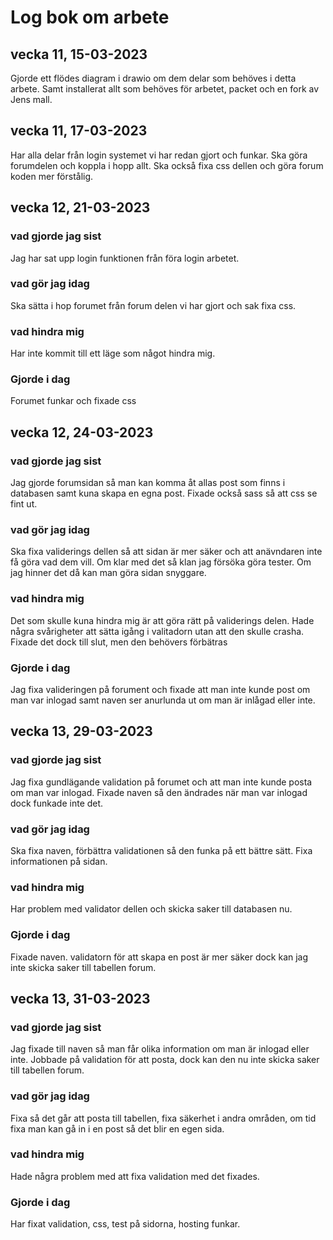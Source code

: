 # Log bok om arbete

## vecka 11, 15-03-2023
Gjorde ett flödes diagram i drawio om dem delar som behöves i detta arbete.
Samt installerat  allt som behöves för arbetet, packet och en fork av Jens mall. 

## vecka 11, 17-03-2023
Har alla delar från login systemet vi har redan gjort och funkar.
Ska göra forumdelen och koppla i hopp allt. 
Ska också fixa css dellen och göra forum koden mer förstålig.  

## vecka 12, 21-03-2023
### vad gjorde jag sist 
Jag har sat upp login funktionen från föra login arbetet. 

### vad gör jag idag 
Ska sätta i hop forumet från forum delen vi har gjort och sak fixa css.

### vad hindra mig
Har inte kommit till ett läge som något hindra mig.

### Gjorde i dag 
Forumet funkar och fixade css 

## vecka 12, 24-03-2023
### vad gjorde jag sist 
Jag gjorde forumsidan så man kan komma åt allas post som finns i databasen samt kuna skapa en egna post.
Fixade också sass så att css se fint ut. 

### vad gör jag idag 
Ska fixa validerings dellen så att sidan är mer säker och att anävndaren inte få göra vad dem vill. 
Om klar med det så klan jag försöka göra tester.
Om jag hinner det då kan man göra sidan snyggare. 

### vad hindra mig
Det som skulle kuna hindra mig är att göra rätt på validerings delen.
Hade några svårigheter att sätta igång i valitadorn utan att den skulle crasha.
Fixade det dock till slut, men den behövers förbätras 

### Gjorde i dag 
Jag fixa valideringen på forument och fixade att man inte kunde post om man var inlogad samt naven ser anurlunda ut om man är inlågad eller inte. 

## vecka 13, 29-03-2023
### vad gjorde jag sist 
Jag fixa gundlägande validation på forumet och att man inte kunde posta om man var inlogad. Fixade naven så den ändrades när man var inlogad dock funkade inte det. 

### vad gör jag idag
Ska fixa naven, förbättra validationen så den funka på ett bättre sätt. Fixa informationen på sidan. 

### vad hindra mig
Har problem med validator dellen och skicka saker till databasen nu.

### Gjorde i dag
Fixade naven. validatorn för att skapa en post är mer säker dock kan jag inte skicka saker till tabellen forum. 

## vecka 13, 31-03-2023
### vad gjorde jag sist 
Jag fixade till naven så man får olika information om man är inlogad eller inte. Jobbade på validation för att posta, dock kan den nu inte skicka saker till tabellen forum.  

### vad gör jag idag
Fixa så det går att posta till tabellen, fixa säkerhet i andra områden, om tid fixa man kan gå in i en post så det blir en egen sida.  

### vad hindra mig
Hade några problem med att fixa validation med det fixades. 

### Gjorde i dag
Har fixat validation, css, test på sidorna, hosting funkar. 